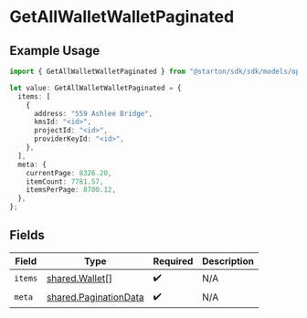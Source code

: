 # GetAllWalletWalletPaginated

## Example Usage

```typescript
import { GetAllWalletWalletPaginated } from "@starton/sdk/sdk/models/operations";

let value: GetAllWalletWalletPaginated = {
  items: [
    {
      address: "559 Ashlee Bridge",
      kmsId: "<id>",
      projectId: "<id>",
      providerKeyId: "<id>",
    },
  ],
  meta: {
    currentPage: 8326.20,
    itemCount: 7781.57,
    itemsPerPage: 8700.12,
  },
};
```

## Fields

| Field                                                                 | Type                                                                  | Required                                                              | Description                                                           |
| --------------------------------------------------------------------- | --------------------------------------------------------------------- | --------------------------------------------------------------------- | --------------------------------------------------------------------- |
| `items`                                                               | [shared.Wallet](../../../sdk/models/shared/wallet.md)[]               | :heavy_check_mark:                                                    | N/A                                                                   |
| `meta`                                                                | [shared.PaginationData](../../../sdk/models/shared/paginationdata.md) | :heavy_check_mark:                                                    | N/A                                                                   |